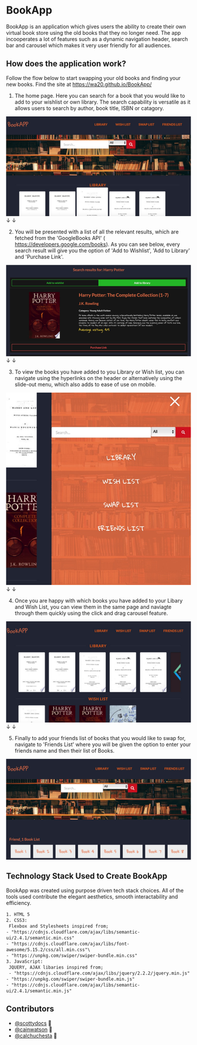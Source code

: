 # BookApp


BookApp is an application which gives users the ability to create their own virtual book store using the old  books that they no longer need. The app incooperates a lot of features such as a dynamic navigation header, search bar and carousel which makes it very user friendly for all audiences. 


## How does the application work? 

 Follow the flow below to start swapping your old books and finding your new books. Find the site at https://wa20.github.io/BookApp/

1. The home page. Here you can search for a book that you would like to add to your wishlist or own library. The search capability is versatile as it allows users to search by author, book title, ISBN or catagory.

![Alt text](Assets/Readme_images/C8CBFA29-DCE1-4FC7-874F-A7DD9F9E4BDE.jpeg "Homepage")
                            ↓
                            ↓

2. You will be presented with a list of all the relevant results, which are fetched from the 'GoogleBooks API' ( https://developers.google.com/books). As you can see below, every search result will give you the option of 'Add to Wishlist', 'Add to Library' and 'Purchase Link'. 

![Alt text](Assets/Readme_images/BD20F1B3-C440-479F-85A7-A10B97EE179C.jpeg "Search Results")
                            ↓
                            ↓

3. To view the books you have added to you Library or Wish list, you can navigate using the hyperlinks on the header or alternatively using the slide-out menu, which also adds to ease of use on mobile. 

![Alt text](Assets/Readme_images/948FCED6-45C1-402A-B438-C9A92B36918F.jpeg "Slide-Out menu")
                            ↓
                            ↓

4. Once you are happy with which books you have added to your Libary and Wish List, you can view them in the same page and naviagte through them quickly using the click and drag carousel feature. 

![Alt text](Assets/Readme_images/F8D99093-B148-431F-8E96-FF96B99556BC.jpeg "View of Library and wish list")
                            ↓
                            ↓

5. Finally to add your friends list of books that you would like to swap for, navigate to 'Friends List' where you will be given the option to enter your friends name and then their list of Books. 

![Alt text](Assets/Readme_images/DA9527A8-BC86-4E24-8565-A1A4BA1025C4.jpeg "Friends Book List")


## Technology Stack Used to Create BookApp

BookApp was created using purpose driven tech stack choices. All of the tools used contribute the elegant aesthetics, smooth interactability and efficiency. 

```
1. HTML 5
2. CSS3:
 Flexbox and Stylesheets inspired from;
- "https://cdnjs.cloudflare.com/ajax/libs/semantic-ui/2.4.1/semantic.min.css"
- "https://cdnjs.cloudflare.com/ajax/libs/font-awesome/5.15.2/css/all.min.css"\
- "https://unpkg.com/swiper/swiper-bundle.min.css"
3. JavaScript:
 JQUERY, AJAX libaries inspired from; 
 - "https://cdnjs.cloudflare.com/ajax/libs/jquery/2.2.2/jquery.min.js"
- "https://unpkg.com/swiper/swiper-bundle.min.js"
- "https://cdnjs.cloudflare.com/ajax/libs/semantic-ui/2.4.1/semantic.min.js"
```

## Contributors


* [@scottydocs](https://github.com/scottydocs) 📖
* [@cainwatson](https://github.com/cainwatson) 🐛
* [@calchuchesta](https://github.com/calchuchesta) 🐛
